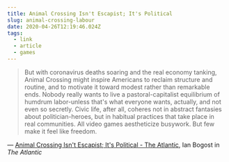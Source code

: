 ```yaml
---
title: Animal Crossing Isn't Escapist; It's Political
slug: animal-crossing-labour
date: 2020-04-26T12:19:46.024Z
tags:
  - link
  - article
  - games
---
```


> But with coronavirus deaths soaring and the real economy tanking, Animal Crossing might inspire Americans to reclaim structure and routine, and to motivate it toward modest rather than remarkable ends. Nobody really wants to live a pastoral-capitalist equilibrium of humdrum labor-unless that's what everyone wants, actually, and not even so secretly. Civic life, after all, coheres not in abstract fantasies about politician-heroes, but in habitual practices that take place in real communities. All video games aestheticize busywork. But few make it feel like freedom.

&mdash; [Animal Crossing Isn't Escapist; It's Political - The Atlantic](https://www.theatlantic.com/family/archive/2020/04/animal-crossing-isnt-escapist-its-political/610012/), Ian Bogost in _The Atlantic_